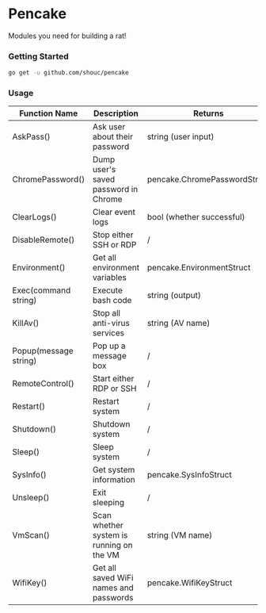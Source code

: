# Pencake
Modules you need for building a rat!

### Getting Started

```bash
go get -u github.com/shouc/pencake
```

### Usage
| Function Name         | Description                              | Returns                      | Requirement                     | OS              |
| --------------------- | ---------------------------------------- | ---------------------------- | ------------------------------- | --------------- |
| AskPass()             | Ask user about their password            | string (user input)          | /                               | macOS           |
| ChromePassword()      | Dump user's saved password in Chrome     | pencake.ChromePasswordStruct | root privilege on macOS & Linux | All             |
| ClearLogs()           | Clear event logs                         | bool (whether successful)    | administrator                   | Windows         |
| DisableRemote()       | Stop either SSH or RDP                   | /                            | root or administrator           | All             |
| Environment()         | Get all environment variables            | pencake.EnvironmentStruct    | /                               | All             |
| Exec(command string)  | Execute bash code                        | string (output)              | /                               | All             |
| KillAv()              | Stop all anti-virus services             | string (AV name)             | administrator                   | Windows         |
| Popup(message string) | Pop up a message box                     | /                            | /                               | macOS / Windows |
| RemoteControl()       | Start either RDP or SSH                  | /                            | root or administrator           | macOS / Windows |
| Restart()             | Restart system                           | /                            | depend on system                | All             |
| Shutdown()            | Shutdown system                          | /                            | depend on system                | All             |
| Sleep()               | Sleep system                             | /                            | /                               | All             |
| SysInfo()             | Get system information                   | pencake.SysInfoStruct        | /                               | All             |
| Unsleep()             | Exit sleeping                            | /                            | /                               | All             |
| VmScan()              | Scan whether system is running on the VM | string (VM name)             | /                               | All             |
| WifiKey()             | Get all saved WiFi names and passwords   | pencake.WifiKeyStruct        | depend on system                | All             |


